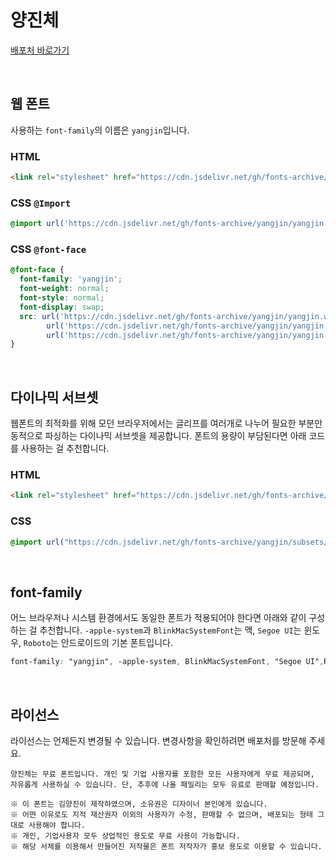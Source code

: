 # 양진체

[배포처 바로가기](https://www.supernovice.org/font/?ckattempt=1)

&nbsp;

## 웹 폰트

사용하는 `font-family`의 이름은 `yangjin`입니다.

### HTML

```html
<link rel="stylesheet" href="https://cdn.jsdelivr.net/gh/fonts-archive/yangjin/yangjin.css" type="text/css"/>
```

### CSS `@Import`

```css
@import url('https://cdn.jsdelivr.net/gh/fonts-archive/yangjin/yangjin.css');
```

### CSS `@font-face`

```css
@font-face {
  font-family: 'yangjin';
  font-weight: normal;
  font-style: normal;
  font-display: swap;
  src: url('https://cdn.jsdelivr.net/gh/fonts-archive/yangjin/yangjin.woff2') format('woff2'),
        url('https://cdn.jsdelivr.net/gh/fonts-archive/yangjin/yangjin.woff') format('woff'),
        url('https://cdn.jsdelivr.net/gh/fonts-archive/yangjin/yangjin.ttf') format('truetype');
}
```

&nbsp;

## 다이나믹 서브셋

웹폰트의 최적화를 위해 모던 브라우저에서는 글리프를 여러개로 나누어 필요한 부분만 동적으로 파싱하는 다이나믹 서브셋을 제공합니다. 폰트의 용량이 부담된다면 아래 코드를 사용하는 걸 추천합니다.

### HTML

```html
<link rel="stylesheet" href="https://cdn.jsdelivr.net/gh/fonts-archive/yangjin/subsets/yangjin-dynamic-subset.css" type="text/css"/>
```

### CSS

```css
@import url("https://cdn.jsdelivr.net/gh/fonts-archive/yangjin/subsets/yangjin-dynamic-subset.css");
```

&nbsp;

## font-family

어느 브라우저나 시스템 환경에서도 동일한 폰트가 적용되어야 한다면 아래와 같이 구성하는 걸 추천합니다. `-apple-system`과 `BlinkMacSystemFont`는 맥, `Segoe UI`는 윈도우, `Roboto`는 안드로이드의 기본 폰트입니다.

```css
font-family: "yangjin", -apple-system, BlinkMacSystemFont, "Segoe UI",Roboto, Oxygen, Ubuntu, Cantarell, "Open Sans", "Helvetica Neue", sans-serif;
```

&nbsp;

## 라이선스

라이선스는 언제든지 변경될 수 있습니다. 변경사항을 확인하려면 배포처를 방문해 주세요.

```
양진체는 무료 폰트입니다. 개인 및 기업 사용자를 포함한 모든 사용자에게 무료 제공되며, 자유롭게 사용하실 수 있습니다. 단, 추후에 나올 패밀리는 모두 유료로 판매할 예정입니다. 
 
※ 이 폰트는 김양진이 제작하였으며, 소유권은 디자이너 본인에게 있습니다. 
※ 어떤 이유로도 지적 재산권자 이외의 사용자가 수정, 판매할 수 없으며, 배포되는 형태 그대로 사용해야 합니다. 
※ 개인, 기업사용자 모두 상업적인 용도로 무료 사용이 가능합니다. 
※ 해당 서체를 이용해서 만들어진 저작물은 폰트 저작자가 홍보 용도로 이용할 수 있습니다.
```
